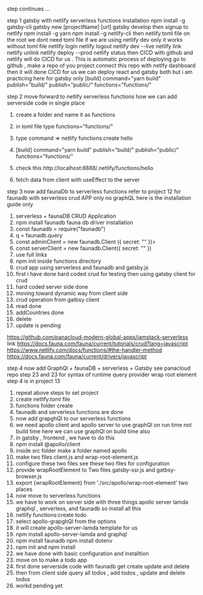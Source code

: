step continues ...

step 1
gatsby with netlify serverless functions
installation
npm install -g gatsby-cli
gatsby new [projectName] [url]
gatsby develop
then
signup to netlify
npm install -g yarn
npm install -g netlify-cli
then
netlify.toml file on the root we dont need toml file if we are using netlify dev only it works without toml file 
netlify login
netlify logout
netlify dev --live
netlify link
netlify unlink
netlify deploy --prod
netlify status
then CICD with github and netlify will do CICD for us . This is  automatic process of deploying
go to github ,
make a repo of you project connect this repo with netlfy dashboard then it will done CICD for us 
we can deploy react and gatsby both
but i am practicing here for gatsby only 
[build]
command="yarn build"
publish="build/"
publish="public/"
functions="functions/"

step 2 move forward to netlify serverless functions how we can add serverside code in single place 
1) create a folder and name it  as functions
2) in toml file type functions="functions/"
2) type command => netlify functions:create hello
3)  [build]
        command="yarn build"
        publish="build/"
        publish="public/"
        functions="functions/"
4) check this 
http://localhost:8888/.netlify/functions/hello

5) fetch data from client with useEffect to the server  

step 3 now add faunaDb to serverless functions
 refer to project 12  for faunadb with serverless crud APP only no graphQL 
here is the installation guide only


1) serverless + faunaDB CRUD Application
2) npm install faunadb  fauna db driver installation
3) const faunadb = require("faunadb") 
4) q = faunadb.query
5) const adminClient = new faunadb.Client ({ secret: "" })>
6) const serverClient = new faunadb.Client({ secret: "" })
7) use full links
8) npm init inside functions directory 
9) crud app using serverless and faunadb and gatsby.js 
10) first i have done hard coded crud for testing then using gatsby client for crud 
11) hard coded server side done 
12) moving toward dynamic way from client side 
13) crud operation from gatbsy client 
14) read done
15) addCountries done
16) delete 
17) update is pending 

https://github.com/panacloud-modern-global-apps/jamstack-serverless
link https://docs.fauna.com/fauna/current/tutorials/crud?lang=javascript
https://www.netlify.com/docs/functions/#the-handler-method
https://docs.fauna.com/fauna/current/drivers/javascript

 step 4 now add GraphQl + faunaDB + serverless + Gatsby 
  see panacloud repo step 23 and 23 for syntax of runtime query provider wrap root element
 step 4 is in project 13 

1)  repeat above steps to set project
2)  create netlify.toml file
3)  functions folder create
4)  faunadb and serverless functions are done 
5)  now add grapghQl to our serverless functions 
6)  we need apollo client and apollo server to use graphQl  on run time not build time here we can use graphQl on build time also 
6)  in gatsby , frontend , we have to do this
7)  npm install @apollo/client
8)  inside src folder make a folder named apollo 
9)  make two files client.js and wrap-root-element.js
10) configure these  two files  see  these two files for configuration
11) provide wrapRootElement  to Two files gatsby-ssr.js and gatbsy-browser.js
12) export {wrapRootElement} from './src/apollo/wrap-root-element' two places 
13) now move to serverless functions
14) we have to work on server side with three things apollo server lamda graphql , serverless, and faunadb so install all this 
15) netlify functions:create todo
16) select apollo-grapghQl from the options
17) it will create apollo-server-lamda template for us 
18) npm install apollo-server-lamda  and graphql
19) npm install faunadb
npm install dotenv 
20) npm init and npm install 
21) we have done with basic configuration and installtion 
22) move on to make a todo app 
23) first done serverside code with faunadb get create update and delete
24) then from client side query all todos , add todos , update and delete todos 
25) workd pending yet 


   




